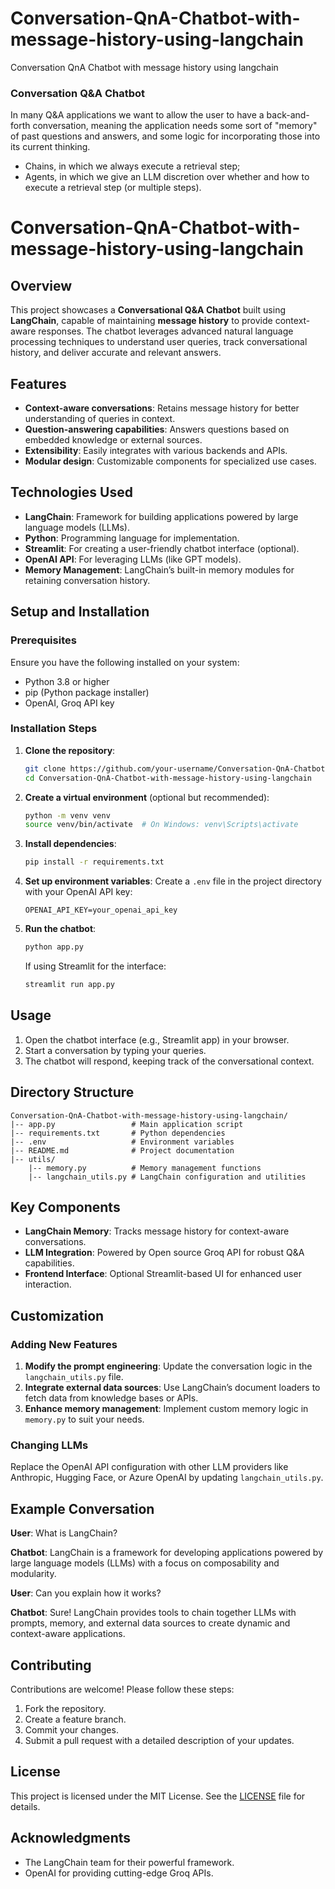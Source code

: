# Conversation-QnA-Chatbot-with-message-history-using-langchain
Conversation QnA Chatbot with message history using langchain

### Conversation Q&A Chatbot
In many Q&A applications we want to allow the user to have a back-and-forth conversation, meaning the application needs some sort of "memory" of past questions and answers, and some logic for incorporating those into its current thinking.

- Chains, in which we always execute a retrieval step;
- Agents, in which we give an LLM discretion over whether and how to execute a retrieval step (or multiple steps).

# Conversation-QnA-Chatbot-with-message-history-using-langchain

## Overview

This project showcases a **Conversational Q&A Chatbot** built using **LangChain**, capable of maintaining **message history** to provide context-aware responses. The chatbot leverages advanced natural language processing techniques to understand user queries, track conversational history, and deliver accurate and relevant answers.

## Features

- **Context-aware conversations**: Retains message history for better understanding of queries in context.
- **Question-answering capabilities**: Answers questions based on embedded knowledge or external sources.
- **Extensibility**: Easily integrates with various backends and APIs.
- **Modular design**: Customizable components for specialized use cases.

## Technologies Used

- **LangChain**: Framework for building applications powered by large language models (LLMs).
- **Python**: Programming language for implementation.
- **Streamlit**: For creating a user-friendly chatbot interface (optional).
- **OpenAI API**: For leveraging LLMs (like GPT models).
- **Memory Management**: LangChain’s built-in memory modules for retaining conversation history.

## Setup and Installation

### Prerequisites

Ensure you have the following installed on your system:

- Python 3.8 or higher
- pip (Python package installer)
- OpenAI, Groq API key

### Installation Steps

1. **Clone the repository**:

   ```bash
   git clone https://github.com/your-username/Conversation-QnA-Chatbot-with-message-history-using-langchain.git
   cd Conversation-QnA-Chatbot-with-message-history-using-langchain
   ```

2. **Create a virtual environment** (optional but recommended):

   ```bash
   python -m venv venv
   source venv/bin/activate  # On Windows: venv\Scripts\activate
   ```

3. **Install dependencies**:

   ```bash
   pip install -r requirements.txt
   ```

4. **Set up environment variables**:
   Create a `.env` file in the project directory with your OpenAI API key:

   ```env
   OPENAI_API_KEY=your_openai_api_key
   ```

5. **Run the chatbot**:

   ```bash
   python app.py
   ```

   If using Streamlit for the interface:

   ```bash
   streamlit run app.py
   ```

## Usage

1. Open the chatbot interface (e.g., Streamlit app) in your browser.
2. Start a conversation by typing your queries.
3. The chatbot will respond, keeping track of the conversational context.

## Directory Structure

```
Conversation-QnA-Chatbot-with-message-history-using-langchain/
|-- app.py                 # Main application script
|-- requirements.txt       # Python dependencies
|-- .env                   # Environment variables
|-- README.md              # Project documentation
|-- utils/
    |-- memory.py          # Memory management functions
    |-- langchain_utils.py # LangChain configuration and utilities
```

## Key Components

- **LangChain Memory**: Tracks message history for context-aware conversations.
- **LLM Integration**: Powered by Open source Groq API for robust Q&A capabilities.
- **Frontend Interface**: Optional Streamlit-based UI for enhanced user interaction.

## Customization

### Adding New Features

1. **Modify the prompt engineering**: Update the conversation logic in the `langchain_utils.py` file.
2. **Integrate external data sources**: Use LangChain’s document loaders to fetch data from knowledge bases or APIs.
3. **Enhance memory management**: Implement custom memory logic in `memory.py` to suit your needs.

### Changing LLMs

Replace the OpenAI API configuration with other LLM providers like Anthropic, Hugging Face, or Azure OpenAI by updating `langchain_utils.py`.

## Example Conversation

**User**: What is LangChain?

**Chatbot**: LangChain is a framework for developing applications powered by large language models (LLMs) with a focus on composability and modularity.

**User**: Can you explain how it works?

**Chatbot**: Sure! LangChain provides tools to chain together LLMs with prompts, memory, and external data sources to create dynamic and context-aware applications.

## Contributing

Contributions are welcome! Please follow these steps:

1. Fork the repository.
2. Create a feature branch.
3. Commit your changes.
4. Submit a pull request with a detailed description of your updates.

## License

This project is licensed under the MIT License. See the [LICENSE](LICENSE) file for details.

## Acknowledgments

- The LangChain team for their powerful framework.
- OpenAI for providing cutting-edge Groq APIs.

